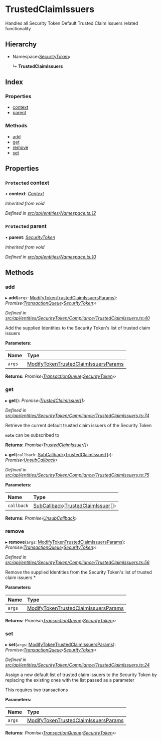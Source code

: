 # TrustedClaimIssuers

Handles all Security Token Default Trusted Claim Issuers related functionality

## Hierarchy

* Namespace‹[SecurityToken](securitytoken.md)›

  ↳ **TrustedClaimIssuers**

## Index

### Properties

* [context](trustedclaimissuers.md#protected-context)
* [parent](trustedclaimissuers.md#protected-parent)

### Methods

* [add](trustedclaimissuers.md#add)
* [get](trustedclaimissuers.md#get)
* [remove](trustedclaimissuers.md#remove)
* [set](trustedclaimissuers.md#set)

## Properties

### `Protected` context

• **context**: [_Context_](context.md)

_Inherited from void_

_Defined in_ [_src/api/entities/Namespace.ts:12_](https://github.com/PolymathNetwork/polymesh-sdk/blob/5b409784/src/api/entities/Namespace.ts#L12)

### `Protected` parent

• **parent**: [_SecurityToken_](securitytoken.md)

_Inherited from void_

_Defined in_ [_src/api/entities/Namespace.ts:10_](https://github.com/PolymathNetwork/polymesh-sdk/blob/5b409784/src/api/entities/Namespace.ts#L10)

## Methods

### add

▸ **add**\(`args`: [ModifyTokenTrustedClaimIssuersParams](../interfaces/modifytokentrustedclaimissuersparams.md)\): _Promise‹_[_TransactionQueue_](transactionqueue.md)_‹_[_SecurityToken_](securitytoken.md)_››_

_Defined in_ [_src/api/entities/SecurityToken/Compliance/TrustedClaimIssuers.ts:40_](https://github.com/PolymathNetwork/polymesh-sdk/blob/5b409784/src/api/entities/SecurityToken/Compliance/TrustedClaimIssuers.ts#L40)

Add the supplied Identities to the Security Token's list of trusted claim issuers

**Parameters:**

| Name | Type |
| :--- | :--- |
| `args` | [ModifyTokenTrustedClaimIssuersParams](../interfaces/modifytokentrustedclaimissuersparams.md) |

**Returns:** _Promise‹_[_TransactionQueue_](transactionqueue.md)_‹_[_SecurityToken_](securitytoken.md)_››_

### get

▸ **get**\(\): _Promise‹_[_TrustedClaimIssuer_](trustedclaimissuer.md)_\[\]›_

_Defined in_ [_src/api/entities/SecurityToken/Compliance/TrustedClaimIssuers.ts:74_](https://github.com/PolymathNetwork/polymesh-sdk/blob/5b409784/src/api/entities/SecurityToken/Compliance/TrustedClaimIssuers.ts#L74)

Retrieve the current default trusted claim issuers of the Security Token

**`note`** can be subscribed to

**Returns:** _Promise‹_[_TrustedClaimIssuer_](trustedclaimissuer.md)_\[\]›_

▸ **get**\(`callback`: [SubCallback](../globals.md#subcallback)‹[TrustedClaimIssuer](trustedclaimissuer.md)\[\]›\): _Promise‹_[_UnsubCallback_](../globals.md#unsubcallback)_›_

_Defined in_ [_src/api/entities/SecurityToken/Compliance/TrustedClaimIssuers.ts:75_](https://github.com/PolymathNetwork/polymesh-sdk/blob/5b409784/src/api/entities/SecurityToken/Compliance/TrustedClaimIssuers.ts#L75)

**Parameters:**

| Name | Type |
| :--- | :--- |
| `callback` | [SubCallback](../globals.md#subcallback)‹[TrustedClaimIssuer](trustedclaimissuer.md)\[\]› |

**Returns:** _Promise‹_[_UnsubCallback_](../globals.md#unsubcallback)_›_

### remove

▸ **remove**\(`args`: [ModifyTokenTrustedClaimIssuersParams](../interfaces/modifytokentrustedclaimissuersparams.md)\): _Promise‹_[_TransactionQueue_](transactionqueue.md)_‹_[_SecurityToken_](securitytoken.md)_››_

_Defined in_ [_src/api/entities/SecurityToken/Compliance/TrustedClaimIssuers.ts:56_](https://github.com/PolymathNetwork/polymesh-sdk/blob/5b409784/src/api/entities/SecurityToken/Compliance/TrustedClaimIssuers.ts#L56)

Remove the supplied Identities from the Security Token's list of trusted claim issuers \*

**Parameters:**

| Name | Type |
| :--- | :--- |
| `args` | [ModifyTokenTrustedClaimIssuersParams](../interfaces/modifytokentrustedclaimissuersparams.md) |

**Returns:** _Promise‹_[_TransactionQueue_](transactionqueue.md)_‹_[_SecurityToken_](securitytoken.md)_››_

### set

▸ **set**\(`args`: [ModifyTokenTrustedClaimIssuersParams](../interfaces/modifytokentrustedclaimissuersparams.md)\): _Promise‹_[_TransactionQueue_](transactionqueue.md)_‹_[_SecurityToken_](securitytoken.md)_››_

_Defined in_ [_src/api/entities/SecurityToken/Compliance/TrustedClaimIssuers.ts:24_](https://github.com/PolymathNetwork/polymesh-sdk/blob/5b409784/src/api/entities/SecurityToken/Compliance/TrustedClaimIssuers.ts#L24)

Assign a new default list of trusted claim issuers to the Security Token by replacing the existing ones with the list passed as a parameter

This requires two transactions

**Parameters:**

| Name | Type |
| :--- | :--- |
| `args` | [ModifyTokenTrustedClaimIssuersParams](../interfaces/modifytokentrustedclaimissuersparams.md) |

**Returns:** _Promise‹_[_TransactionQueue_](transactionqueue.md)_‹_[_SecurityToken_](securitytoken.md)_››_


